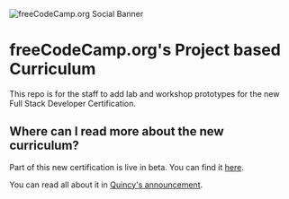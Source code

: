 ![freeCodeCamp.org Social Banner](https://s3.amazonaws.com/freecodecamp/wide-social-banner.png)

# freeCodeCamp.org's Project based Curriculum

This repo is for the staff to add lab and workshop prototypes for the new Full Stack Developer Certification. 

## Where can I read more about the new curriculum?

Part of this new certification is live in beta. You can find it [here](https://www.freecodecamp.org/learn/full-stack-developer/).

You can read all about it in [Quincy's announcement](https://www.freecodecamp.org/news/freecodecamp-turns-10-major-curriculum-updates/).
